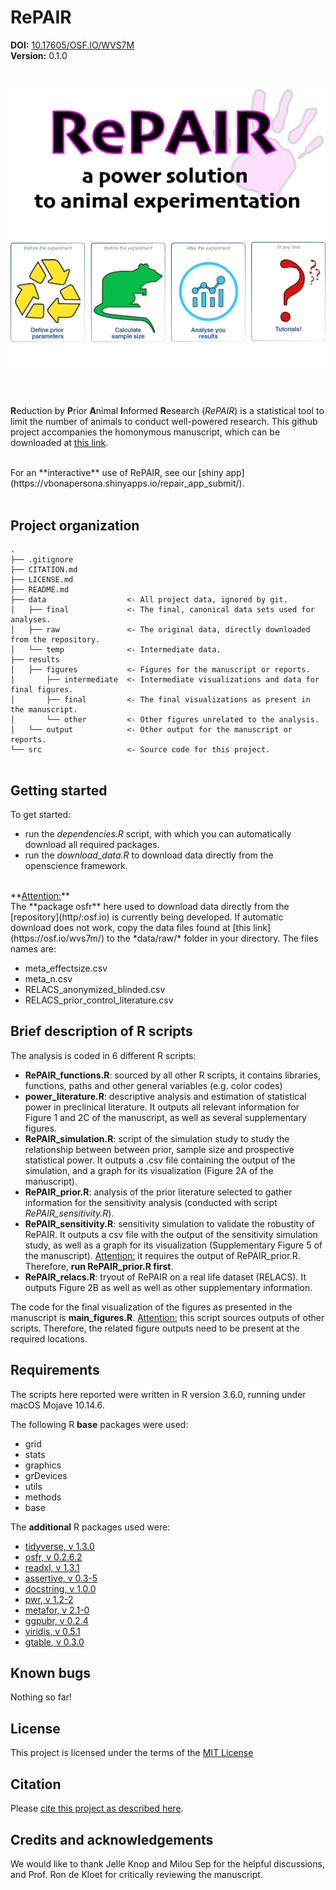 # RePAIR
**DOI:** [10.17605/OSF.IO/WVS7M](https://osf.io/wvs7m/)
<br>
**Version:** 0.1.0

<br>
<p align="center">
  <img src="results/figures/other/logo_readme.png" width="600"/>
</p>


<br>
<br>

**R**eduction by **P**rior **A**nimal **I**nformed **R**esearch (*RePAIR*) is a statistical tool to limit the number of animals to conduct well-powered research. This github project accompanies the homonymous manuscript, which can be downloaded at [this link](https://www.biorxiv.org/content/10.1101/864652v1). 

<br>
For an **interactive** use of RePAIR, see our [shiny app](https://vbonapersona.shinyapps.io/repair_app_submit/).

<br> 
<br>

## Project organization

```
.
├── .gitignore
├── CITATION.md
├── LICENSE.md
├── README.md
├── data                  <- All project data, ignored by git.
│   ├── final             <- The final, canonical data sets used for analyses. 
│   ├── raw               <- The original data, directly downloaded from the repository. 
│   └── temp              <- Intermediate data.
├── results
│   ├── figures           <- Figures for the manuscript or reports.
│       ├── intermediate  <- Intermediate visualizations and data for final figures. 
│       ├── final         <- The final visualizations as present in the manuscript.
│       └── other         <- Other figures unrelated to the analysis.
│   └── output            <- Other output for the manuscript or reports.
└── src                   <- Source code for this project. 


```

## Getting started
To get started: 

* run the *dependencies.R* script, with which you can automatically download all required packages.
* run the *download_data.R* to download data directly from the openscience framework. 

<br>
**<u>Attention:</u>** 
<br>
The **package osfr** here used to download data directly from the [repository](http/:osf.io) is currently being developed. If automatic download does not work, copy the data files found at [this link](https://osf.io/wvs7m/) to the *data/raw/* folder in your directory. The files names are: 

* meta_effectsize.csv
* meta_n.csv
* RELACS_anonymized_blinded.csv
* RELACS_prior_control_literature.csv


## Brief description of R scripts
The analysis is coded in 6 different R scripts: 

* **RePAIR_functions.R**: sourced by all other R scripts, it contains libraries, functions, paths and other general variables (e.g. color codes)
* **power_literature.R**: descriptive analysis and estimation of statistical power in preclinical literature. It outputs all relevant information for Figure 1 and 2C of the manuscript, as well as several supplementary figures.
* **RePAIR_simulation.R**: script of the simulation study to study the relationship between between prior, sample size and prospective statistical power. It outputs a .csv file containing the output of the simulation, and a graph for its visualization (Figure 2A of the manuscript). 
* **RePAIR_prior.R**: analysis of the prior literature selected to gather information for the sensitivity analysis (conducted with script *RePAIR_sensitivity.R*).
* **RePAIR_sensitivity.R**: sensitivity simulation to validate the robustity of RePAIR. It outputs a csv file with the output of the sensitivity simulation study, as well as a graph for its visualization (Supplementary Figure 5 of the manuscript). <u> Attention:</u> it requires the output of RePAIR_prior.R. Therefore, **run RePAIR_prior.R first**. 
* **RePAIR_relacs.R**: tryout of RePAIR on a real life dataset (RELACS). It outputs Figure 2B as well as well as other supplementary information. 

The code for the final visualization of the figures as presented in the manuscript is **main_figures.R**. <u>Attention:</u> this script sources outputs of other scripts. Therefore, the related figure outputs need to be present at the required locations. 

## Requirements
The scripts here reported were written in R version 3.6.0, running under macOS Mojave 10.14.6.

The following R **base** packages were used: 

* grid
* stats
* graphics
* grDevices
* utils
* methods
* base


The **additional** R packages used were:

* [tidyverse, v 1.3.0](https://www.tidyverse.org/)
* [osfr, v 0.2.6.2](https://github.com/CenterForOpenScience/osfr)
* [readxl, v 1.3.1](https://cran.r-project.org/web/packages/readxl/index.html)
* [assertive, v 0.3-5](https://cran.r-project.org/web/packages/assertive/index.html)
* [docstring, v 1.0.0](https://cran.r-project.org/web/packages/docstring/index.html)
* [pwr, v 1.2-2](https://cran.r-project.org/web/packages/pwr/index.html)
* [metafor, v 2.1-0](http://www.metafor-project.org/doku.php)
* [ggpubr, v 0.2.4](https://cran.r-project.org/web/packages/ggpubr/index.html)
* [viridis, v 0.5.1](https://cran.r-project.org/web/packages/viridis/index.html)
* [gtable, v 0.3.0](https://cran.r-project.org/web/packages/gtable/index.html)



## Known bugs
Nothing so far!

## License
This project is licensed under the terms of the [MIT License](/LICENSE.md)

## Citation
Please [cite this project as described here](/CITATION.md).

## Credits and acknowledgements
We would like to thank Jelle Knop and Milou Sep for the helpful discussions, and Prof. Ron de Kloet for critically reviewing the manuscript.

